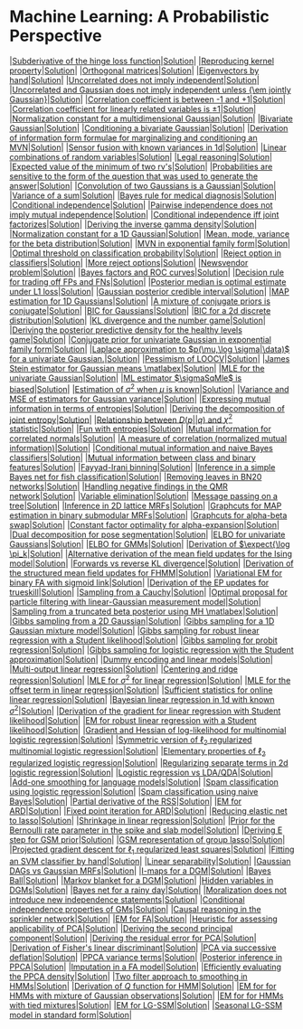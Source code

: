 # Machine Learning: A Probabilistic Perspective

|[Subderivative of the hinge loss function](https://duane321.github.io/mlpp_test/TestPDFs/subgradHinge_ex.pdf)|[Solution](https://duane321.github.io/mlpp_test/TestPDFs/subgradHinge_sol.pdf)|
|[Reproducing kernel property](https://duane321.github.io/mlpp_test/TestPDFs/reproducing_ex.pdf)|[Solution](https://duane321.github.io/mlpp_test/TestPDFs/reproducing_sol.pdf)|
|[Orthogonal matrices](https://duane321.github.io/mlpp_test/TestPDFs/orthogonalMatrices_ex.pdf)|[Solution](https://duane321.github.io/mlpp_test/TestPDFs/orthogonalMatrices_sol.pdf)|
|[Eigenvectors by hand](https://duane321.github.io/mlpp_test/TestPDFs/evecHand_ex.pdf)|[Solution](https://duane321.github.io/mlpp_test/TestPDFs/evecHand_sol.pdf)|
|[Uncorrelated does not imply independent](https://duane321.github.io/mlpp_test/TestPDFs/corrNotIndep1_ex.pdf)|[Solution](https://duane321.github.io/mlpp_test/TestPDFs/corrNotIndep1_sol.pdf)|
|[Uncorrelated and Gaussian does not imply independent unless {\em jointly Gaussian}](https://duane321.github.io/mlpp_test/TestPDFs/gaussIndep_ex.pdf)|[Solution](https://duane321.github.io/mlpp_test/TestPDFs/gaussIndep_sol.pdf)|
|[Correlation coefficient is between -1 and +1](https://duane321.github.io/mlpp_test/TestPDFs/corrcoef_ex.pdf)|[Solution](https://duane321.github.io/mlpp_test/TestPDFs/corrcoef_sol.pdf)|
|[Correlation coefficient for linearly related variables is $\pm 1$](https://duane321.github.io/mlpp_test/TestPDFs/corrcoefLinreg_ex.pdf)|[Solution](https://duane321.github.io/mlpp_test/TestPDFs/corrcoefLinreg_sol.pdf)|
|[Normalization constant for a multidimensional Gaussian](https://duane321.github.io/mlpp_test/TestPDFs/gaussNormalizationConstMultidim_ex.pdf)|[Solution](https://duane321.github.io/mlpp_test/TestPDFs/gaussNormalizationConstMultidim_sol.pdf)|
|[Bivariate Gaussian](https://duane321.github.io/mlpp_test/TestPDFs/bivariateGauss_ex.pdf)|[Solution](https://duane321.github.io/mlpp_test/TestPDFs/bivariateGauss_sol.pdf)|
|[Conditioning a bivariate Gaussian](https://duane321.github.io/mlpp_test/TestPDFs/bivariateGaussCond_ex.pdf)|[Solution](https://duane321.github.io/mlpp_test/TestPDFs/bivariateGaussCond_sol.pdf)|
|[Derivation of information form formulae for marginalizing and conditioning an MVN](https://duane321.github.io/mlpp_test/TestPDFs/infoForm_ex.pdf)|[Solution](https://duane321.github.io/mlpp_test/TestPDFs/infoForm_sol.pdf)|
|[Sensor fusion with known variances in 1d](https://duane321.github.io/mlpp_test/TestPDFs/sensorFusion1dKnownVar_ex.pdf)|[Solution](https://duane321.github.io/mlpp_test/TestPDFs/sensorFusion1dKnownVar_sol.pdf)|
|[Linear combinations of random variables](https://duane321.github.io/mlpp_test/TestPDFs/linComb_ex.pdf)|[Solution](https://duane321.github.io/mlpp_test/TestPDFs/linComb_sol.pdf)|
|[Legal reasoning](https://duane321.github.io/mlpp_test/TestPDFs/prosecutor_ex.pdf)|[Solution](https://duane321.github.io/mlpp_test/TestPDFs/prosecutor_sol.pdf)|
|[Expected value of the minimum of two rv's](https://duane321.github.io/mlpp_test/TestPDFs/expectedValMin_ex.pdf)|[Solution](https://duane321.github.io/mlpp_test/TestPDFs/expectedValMin_sol.pdf)|
|[Probabilities are sensitive to the form of the question that was used to generate the answer](https://duane321.github.io/mlpp_test/TestPDFs/probabilitiesMinka_ex.pdf)|[Solution](https://duane321.github.io/mlpp_test/TestPDFs/probabilitiesMinka_sol.pdf)|
|[Convolution of two Gaussians is a Gaussian](https://duane321.github.io/mlpp_test/TestPDFs/gaussConv_ex.pdf)|[Solution](https://duane321.github.io/mlpp_test/TestPDFs/gaussConv_sol.pdf)|
|[Variance of a sum](https://duane321.github.io/mlpp_test/TestPDFs/VarSum_ex.pdf)|[Solution](https://duane321.github.io/mlpp_test/TestPDFs/VarSum_sol.pdf)|
|[Bayes rule for medical diagnosis](https://duane321.github.io/mlpp_test/TestPDFs/bayesRuleMedical_ex.pdf)|[Solution](https://duane321.github.io/mlpp_test/TestPDFs/bayesRuleMedical_sol.pdf)|
|[Conditional independence](https://duane321.github.io/mlpp_test/TestPDFs/condIndep_ex.pdf)|[Solution](https://duane321.github.io/mlpp_test/TestPDFs/condIndep_sol.pdf)|
|[Pairwise independence does not imply mutual independence](https://duane321.github.io/mlpp_test/TestPDFs/pairwiseIndepMutualIndep_ex.pdf)|[Solution](https://duane321.github.io/mlpp_test/TestPDFs/pairwiseIndepMutualIndep_sol.pdf)|
|[Conditional independence iff joint factorizes](https://duane321.github.io/mlpp_test/TestPDFs/condIndepIffFactorizes_ex.pdf)|[Solution](https://duane321.github.io/mlpp_test/TestPDFs/condIndepIffFactorizes_sol.pdf)|
|[Deriving the inverse gamma density](https://duane321.github.io/mlpp_test/TestPDFs/invgammaDeriv_ex.pdf)|[Solution](https://duane321.github.io/mlpp_test/TestPDFs/invgammaDeriv_sol.pdf)|
|[Normalization constant for a 1D Gaussian](https://duane321.github.io/mlpp_test/TestPDFs/gaussNormalizationConst_ex.pdf)|[Solution](https://duane321.github.io/mlpp_test/TestPDFs/gaussNormalizationConst_sol.pdf)|
|[Mean, mode, variance for the beta distribution](https://duane321.github.io/mlpp_test/TestPDFs/betaMoments_ex.pdf)|[Solution](https://duane321.github.io/mlpp_test/TestPDFs/betaMoments_sol.pdf)|
|[MVN in exponential family form](https://duane321.github.io/mlpp_test/TestPDFs/MVNexpfam_ex.pdf)|[Solution](https://duane321.github.io/mlpp_test/TestPDFs/MVNexpfam_sol.pdf)|
|[Optimal threshold on classification probability](https://duane321.github.io/mlpp_test/TestPDFs/classifThreshold_ex.pdf)|[Solution](https://duane321.github.io/mlpp_test/TestPDFs/classifThreshold_sol.pdf)|
|[Reject option in classifiers](https://duane321.github.io/mlpp_test/TestPDFs/rejectOption_ex.pdf)|[Solution](https://duane321.github.io/mlpp_test/TestPDFs/rejectOption_sol.pdf)|
|[More reject options](https://duane321.github.io/mlpp_test/TestPDFs/moreRejectOptions_ex.pdf)|[Solution](https://duane321.github.io/mlpp_test/TestPDFs/moreRejectOptions_sol.pdf)|
|[Newsvendor problem](https://duane321.github.io/mlpp_test/TestPDFs/newsvendor_ex.pdf)|[Solution](https://duane321.github.io/mlpp_test/TestPDFs/newsvendor_sol.pdf)|
|[Bayes factors and ROC curves](https://duane321.github.io/mlpp_test/TestPDFs/BFROC_ex.pdf)|[Solution](https://duane321.github.io/mlpp_test/TestPDFs/BFROC_sol.pdf)|
|[Decision rule for trading off FPs and FNs](https://duane321.github.io/mlpp_test/TestPDFs/FPFN_ex.pdf)|[Solution](https://duane321.github.io/mlpp_test/TestPDFs/FPFN_sol.pdf)|
|[Posterior median is optimal estimate under L1 loss](https://duane321.github.io/mlpp_test/TestPDFs/L1loss_ex.pdf)|[Solution](https://duane321.github.io/mlpp_test/TestPDFs/L1loss_sol.pdf)|
|[Gaussian posterior credible interval](https://duane321.github.io/mlpp_test/TestPDFs/gaussianCredible_ex.pdf)|[Solution](https://duane321.github.io/mlpp_test/TestPDFs/gaussianCredible_sol.pdf)|
|[MAP estimation for 1D Gaussians](https://duane321.github.io/mlpp_test/TestPDFs/MAPunigauss_ex.pdf)|[Solution](https://duane321.github.io/mlpp_test/TestPDFs/MAPunigauss_sol.pdf)|
|[A mixture of conjugate priors is conjugate](https://duane321.github.io/mlpp_test/TestPDFs/mixconj_ex.pdf)|[Solution](https://duane321.github.io/mlpp_test/TestPDFs/mixconj_sol.pdf)|
|[BIC for Gaussians](https://duane321.github.io/mlpp_test/TestPDFs/BICforGaussians_ex.pdf)|[Solution](https://duane321.github.io/mlpp_test/TestPDFs/BICforGaussians_sol.pdf)|
|[BIC for a 2d discrete distribution](https://duane321.github.io/mlpp_test/TestPDFs/modelSel2dDiscrete_ex.pdf)|[Solution](https://duane321.github.io/mlpp_test/TestPDFs/modelSel2dDiscrete_sol.pdf)|
|[KL divergence and the number game](https://duane321.github.io/mlpp_test/TestPDFs/KLdivNumberGame_ex.pdf)|[Solution](https://duane321.github.io/mlpp_test/TestPDFs/KLdivNumberGame_sol.pdf)|
|[Deriving the posterior predictive density for the healthy levels game](https://duane321.github.io/mlpp_test/TestPDFs/healthyLevelsPostPred_ex.pdf)|[Solution](https://duane321.github.io/mlpp_test/TestPDFs/healthyLevelsPostPred_sol.pdf)|
|[Conjugate prior for univariate Gaussian in exponential   family form](https://duane321.github.io/mlpp_test/TestPDFs/conjPriorGaussExpFam_ex.pdf)|[Solution](https://duane321.github.io/mlpp_test/TestPDFs/conjPriorGaussExpFam_sol.pdf)|
|[Laplace approximation to $p(\mu,\log \sigma|\data)$ for a univariate Gaussian.](https://duane321.github.io/mlpp_test/TestPDFs/laplaceApproxGaussMeanVar_ex.pdf)|[Solution](https://duane321.github.io/mlpp_test/TestPDFs/laplaceApproxGaussMeanVar_sol.pdf)|
|[Pessimism of LOOCV](https://duane321.github.io/mlpp_test/TestPDFs/LOOCVpessimism_ex.pdf)|[Solution](https://duane321.github.io/mlpp_test/TestPDFs/LOOCVpessimism_sol.pdf)|
|[James Stein estimator for Gaussian means \matlabex](https://duane321.github.io/mlpp_test/TestPDFs/JamesStein_ex.pdf)|[Solution](https://duane321.github.io/mlpp_test/TestPDFs/JamesStein_sol.pdf)|
|[MLE for the univariate Gaussian](https://duane321.github.io/mlpp_test/TestPDFs/unigaussMLE_ex.pdf)|[Solution](https://duane321.github.io/mlpp_test/TestPDFs/unigaussMLE_sol.pdf)|
|[ML estimator $\sigmaSqMle$ is biased](https://duane321.github.io/mlpp_test/TestPDFs/gaussMLEvarBiased_ex.pdf)|[Solution](https://duane321.github.io/mlpp_test/TestPDFs/gaussMLEvarBiased_sol.pdf)|
|[Estimation of $\sigma^2$ when $\mu$ is known](https://duane321.github.io/mlpp_test/TestPDFs/gaussMLEvarUnbiased_ex.pdf)|[Solution](https://duane321.github.io/mlpp_test/TestPDFs/gaussMLEvarUnbiased_sol.pdf)|
|[Variance and MSE of  estimators for Gaussian variance](https://duane321.github.io/mlpp_test/TestPDFs/varianceOfVariance_ex.pdf)|[Solution](https://duane321.github.io/mlpp_test/TestPDFs/varianceOfVariance_sol.pdf)|
|[Expressing mutual information in terms of entropies](https://duane321.github.io/mlpp_test/TestPDFs/MI_ex.pdf)|[Solution](https://duane321.github.io/mlpp_test/TestPDFs/MI_sol.pdf)|
|[Deriving the decomposition of joint entropy](https://duane321.github.io/mlpp_test/TestPDFs/MI2_ex.pdf)|[Solution](https://duane321.github.io/mlpp_test/TestPDFs/MI2_sol.pdf)|
|[Relationship between $D(p||q)$ and $\chi^2$ statistic](https://duane321.github.io/mlpp_test/TestPDFs/Dpqchi2_ex.pdf)|[Solution](https://duane321.github.io/mlpp_test/TestPDFs/Dpqchi2_sol.pdf)|
|[Fun with entropies](https://duane321.github.io/mlpp_test/TestPDFs/entropyFun_ex.pdf)|[Solution](https://duane321.github.io/mlpp_test/TestPDFs/entropyFun_sol.pdf)|
|[Mutual information for correlated normals](https://duane321.github.io/mlpp_test/TestPDFs/MIcorrelatedGauss_ex.pdf)|[Solution](https://duane321.github.io/mlpp_test/TestPDFs/MIcorrelatedGauss_sol.pdf)|
|[A measure of correlation (normalized mutual information)](https://duane321.github.io/mlpp_test/TestPDFs/MInormalized_ex.pdf)|[Solution](https://duane321.github.io/mlpp_test/TestPDFs/MInormalized_sol.pdf)|
|[Conditional mutual information and naive Bayes classifiers](https://duane321.github.io/mlpp_test/TestPDFs/MINBC_ex.pdf)|[Solution](https://duane321.github.io/mlpp_test/TestPDFs/MINBC_sol.pdf)|
|[Mutual information between class and binary features](https://duane321.github.io/mlpp_test/TestPDFs/MIclassifier_ex.pdf)|[Solution](https://duane321.github.io/mlpp_test/TestPDFs/MIclassifier_sol.pdf)|
|[Fayyad-Irani binning](https://duane321.github.io/mlpp_test/TestPDFs/fayyadIrani_ex.pdf)|[Solution](https://duane321.github.io/mlpp_test/TestPDFs/fayyadIrani_sol.pdf)|
|[Inference in a simple Bayes net for fish classification](https://duane321.github.io/mlpp_test/TestPDFs/bayesNetInfFishing_ex.pdf)|[Solution](https://duane321.github.io/mlpp_test/TestPDFs/bayesNetInfFishing_sol.pdf)|
|[Removing leaves in BN20 networks](https://duane321.github.io/mlpp_test/TestPDFs/QMRleaf_ex.pdf)|[Solution](https://duane321.github.io/mlpp_test/TestPDFs/QMRleaf_sol.pdf)|
|[Handling negative findings in the QMR network](https://duane321.github.io/mlpp_test/TestPDFs/qmrNegative_ex.pdf)|[Solution](https://duane321.github.io/mlpp_test/TestPDFs/qmrNegative_sol.pdf)|
|[Variable elimination](https://duane321.github.io/mlpp_test/TestPDFs/VarElim_ex.pdf)|[Solution](https://duane321.github.io/mlpp_test/TestPDFs/VarElim_sol.pdf)|
|[Message passing on a tree](https://duane321.github.io/mlpp_test/TestPDFs/msgPassingTree_ex.pdf)|[Solution](https://duane321.github.io/mlpp_test/TestPDFs/msgPassingTree_sol.pdf)|
|[Inference in 2D lattice MRFs](https://duane321.github.io/mlpp_test/TestPDFs/MRFinf2d_ex.pdf)|[Solution](https://duane321.github.io/mlpp_test/TestPDFs/MRFinf2d_sol.pdf)|
|[Graphcuts for MAP estimation in binary submodular MRFs](https://duane321.github.io/mlpp_test/TestPDFs/graphcuts_ex.pdf)|[Solution](https://duane321.github.io/mlpp_test/TestPDFs/graphcuts_sol.pdf)|
|[Graphcuts for alpha-beta swap](https://duane321.github.io/mlpp_test/TestPDFs/alphaBetaSwap_ex.pdf)|[Solution](https://duane321.github.io/mlpp_test/TestPDFs/alphaBetaSwap_sol.pdf)|
|[Constant factor optimality for alpha-expansion](https://duane321.github.io/mlpp_test/TestPDFs/graphcutsApproxFactor_ex.pdf)|[Solution](https://duane321.github.io/mlpp_test/TestPDFs/graphcutsApproxFactor_sol.pdf)|
|[Dual decomposition for pose segmentation](https://duane321.github.io/mlpp_test/TestPDFs/dualDecompPose_ex.pdf)|[Solution](https://duane321.github.io/mlpp_test/TestPDFs/dualDecompPose_sol.pdf)|
|[ELBO for univariate Gaussians](https://duane321.github.io/mlpp_test/TestPDFs/unigaussELBO_ex.pdf)|[Solution](https://duane321.github.io/mlpp_test/TestPDFs/unigaussELBO_sol.pdf)|
|[ELBO for GMMs](https://duane321.github.io/mlpp_test/TestPDFs/GMMELBO_ex.pdf)|[Solution](https://duane321.github.io/mlpp_test/TestPDFs/GMMELBO_sol.pdf)|
|[Derivation of $\expect{\log \pi_k](https://duane321.github.io/mlpp_test/TestPDFs/VBlogDir_ex.pdf)|[Solution](https://duane321.github.io/mlpp_test/TestPDFs/VBlogDir_sol.pdf)|
|[Alternative derivation of the mean field updates for the Ising model](https://duane321.github.io/mlpp_test/TestPDFs/mfIsingMackay_ex.pdf)|[Solution](https://duane321.github.io/mlpp_test/TestPDFs/mfIsingMackay_sol.pdf)|
|[Forwards vs reverse KL divergence](https://duane321.github.io/mlpp_test/TestPDFs/fwdRevKL_ex.pdf)|[Solution](https://duane321.github.io/mlpp_test/TestPDFs/fwdRevKL_sol.pdf)|
|[Derivation of the structured mean field updates for FHMM](https://duane321.github.io/mlpp_test/TestPDFs/MFFHMM_ex.pdf)|[Solution](https://duane321.github.io/mlpp_test/TestPDFs/MFFHMM_sol.pdf)|
|[Variational EM  for binary FA with sigmoid link](https://duane321.github.io/mlpp_test/TestPDFs/binaryPcaEM_ex.pdf)|[Solution](https://duane321.github.io/mlpp_test/TestPDFs/binaryPcaEM_sol.pdf)|
|[Derivation of the EP updates for trueskill](https://duane321.github.io/mlpp_test/TestPDFs/trueskill_ex.pdf)|[Solution](https://duane321.github.io/mlpp_test/TestPDFs/trueskill_sol.pdf)|
|[Sampling from a Cauchy](https://duane321.github.io/mlpp_test/TestPDFs/cauchySample_ex.pdf)|[Solution](https://duane321.github.io/mlpp_test/TestPDFs/cauchySample_sol.pdf)|
|[Optimal proposal for particle filtering with linear-Gaussian measurement model](https://duane321.github.io/mlpp_test/TestPDFs/pfopt_ex.pdf)|[Solution](https://duane321.github.io/mlpp_test/TestPDFs/pfopt_sol.pdf)|
|[Sampling from a truncated beta posterior using MH \matlabex](https://duane321.github.io/mlpp_test/TestPDFs/MHtruncatedBeta_ex.pdf)|[Solution](https://duane321.github.io/mlpp_test/TestPDFs/MHtruncatedBeta_sol.pdf)|
|[Gibbs sampling from a 2D Gaussian](https://duane321.github.io/mlpp_test/TestPDFs/gibbsMVN_ex.pdf)|[Solution](https://duane321.github.io/mlpp_test/TestPDFs/gibbsMVN_sol.pdf)|
|[Gibbs sampling for a 1D Gaussian mixture model](https://duane321.github.io/mlpp_test/TestPDFs/gibbsGMM_ex.pdf)|[Solution](https://duane321.github.io/mlpp_test/TestPDFs/gibbsGMM_sol.pdf)|
|[Gibbs sampling for robust linear regression with a Student likelihood](https://duane321.github.io/mlpp_test/TestPDFs/gibbsStudentLinreg_ex.pdf)|[Solution](https://duane321.github.io/mlpp_test/TestPDFs/gibbsStudentLinreg_sol.pdf)|
|[Gibbs sampling for probit regression](https://duane321.github.io/mlpp_test/TestPDFs/probitGibbs_ex.pdf)|[Solution](https://duane321.github.io/mlpp_test/TestPDFs/probitGibbs_sol.pdf)|
|[Gibbs sampling for logistic regression with the Student approximation](https://duane321.github.io/mlpp_test/TestPDFs/gibbsLogregStudent_ex.pdf)|[Solution](https://duane321.github.io/mlpp_test/TestPDFs/gibbsLogregStudent_sol.pdf)|
|[Dummy encoding and linear models](https://duane321.github.io/mlpp_test/TestPDFs/linregOffset_ex.pdf)|[Solution](https://duane321.github.io/mlpp_test/TestPDFs/linregOffset_sol.pdf)|
|[Multi-output linear regression](https://duane321.github.io/mlpp_test/TestPDFs/linregMultiOutput_ex.pdf)|[Solution](https://duane321.github.io/mlpp_test/TestPDFs/linregMultiOutput_sol.pdf)|
|[Centering and ridge regression](https://duane321.github.io/mlpp_test/TestPDFs/ridgeCentering_ex.pdf)|[Solution](https://duane321.github.io/mlpp_test/TestPDFs/ridgeCentering_sol.pdf)|
|[MLE for $\sigma^2$ for linear regression](https://duane321.github.io/mlpp_test/TestPDFs/linregSigmaMLE_ex.pdf)|[Solution](https://duane321.github.io/mlpp_test/TestPDFs/linregSigmaMLE_sol.pdf)|
|[MLE for the offset term in linear regression](https://duane321.github.io/mlpp_test/TestPDFs/linregMLEoffset_ex.pdf)|[Solution](https://duane321.github.io/mlpp_test/TestPDFs/linregMLEoffset_sol.pdf)|
|[Sufficient statistics for online linear regression](https://duane321.github.io/mlpp_test/TestPDFs/linregMLErecursive_ex.pdf)|[Solution](https://duane321.github.io/mlpp_test/TestPDFs/linregMLErecursive_sol.pdf)|
|[Bayesian linear regression in 1d with known $\sigma^2$](https://duane321.github.io/mlpp_test/TestPDFs/linregBayes1d_ex.pdf)|[Solution](https://duane321.github.io/mlpp_test/TestPDFs/linregBayes1d_sol.pdf)|
|[Derivation of the gradient for linear regression with Student likelihood](https://duane321.github.io/mlpp_test/TestPDFs/linregStudentGradient_ex.pdf)|[Solution](https://duane321.github.io/mlpp_test/TestPDFs/linregStudentGradient_sol.pdf)|
|[EM for robust linear regression with a Student likelihood](https://duane321.github.io/mlpp_test/TestPDFs/linregStudentEM_ex.pdf)|[Solution](https://duane321.github.io/mlpp_test/TestPDFs/linregStudentEM_sol.pdf)|
|[Gradient and Hessian of log-likelihood for multinomial logistic regression](https://duane321.github.io/mlpp_test/TestPDFs/multinomLogregGrad_ex.pdf)|[Solution](https://duane321.github.io/mlpp_test/TestPDFs/multinomLogregGrad_sol.pdf)|
|[Symmetric version of $\ell_2$ regularized multinomial logistic regression](https://duane321.github.io/mlpp_test/TestPDFs/softmaxL2_ex.pdf)|[Solution](https://duane321.github.io/mlpp_test/TestPDFs/softmaxL2_sol.pdf)|
|[Elementary properties of $\ell_2$ regularized logistic regression](https://duane321.github.io/mlpp_test/TestPDFs/logregL2Elem_ex.pdf)|[Solution](https://duane321.github.io/mlpp_test/TestPDFs/logregL2Elem_sol.pdf)|
|[Regularizing separate terms in 2d logistic regression](https://duane321.github.io/mlpp_test/TestPDFs/logregL2Sep_ex.pdf)|[Solution](https://duane321.github.io/mlpp_test/TestPDFs/logregL2Sep_sol.pdf)|
|[Logistic regression vs LDA/QDA](https://duane321.github.io/mlpp_test/TestPDFs/LDAvsLogReg_ex.pdf)|[Solution](https://duane321.github.io/mlpp_test/TestPDFs/LDAvsLogReg_sol.pdf)|
|[Add-one smoothing for language models](https://duane321.github.io/mlpp_test/TestPDFs/addOneSmoothing_ex.pdf)|[Solution](https://duane321.github.io/mlpp_test/TestPDFs/addOneSmoothing_sol.pdf)|
|[Spam classification using logistic regression](https://duane321.github.io/mlpp_test/TestPDFs/spamLogreg_ex.pdf)|[Solution](https://duane321.github.io/mlpp_test/TestPDFs/spamLogreg_sol.pdf)|
|[Spam classification using naive Bayes](https://duane321.github.io/mlpp_test/TestPDFs/spamNB_ex.pdf)|[Solution](https://duane321.github.io/mlpp_test/TestPDFs/spamNB_sol.pdf)|
|[Partial derivative of the RSS](https://duane321.github.io/mlpp_test/TestPDFs/RSSgradient_ex.pdf)|[Solution](https://duane321.github.io/mlpp_test/TestPDFs/RSSgradient_sol.pdf)|
|[EM for ARD](https://duane321.github.io/mlpp_test/TestPDFs/evidenceEM_ex.pdf)|[Solution](https://duane321.github.io/mlpp_test/TestPDFs/evidenceEM_sol.pdf)|
|[Fixed point iteration for ARD](https://duane321.github.io/mlpp_test/TestPDFs/ARDFP_ex.pdf)|[Solution](https://duane321.github.io/mlpp_test/TestPDFs/ARDFP_sol.pdf)|
|[Reducing elastic net to lasso](https://duane321.github.io/mlpp_test/TestPDFs/enet_ex.pdf)|[Solution](https://duane321.github.io/mlpp_test/TestPDFs/enet_sol.pdf)|
|[Shrinkage in linear regression](https://duane321.github.io/mlpp_test/TestPDFs/shrinkageLinreg_ex.pdf)|[Solution](https://duane321.github.io/mlpp_test/TestPDFs/shrinkageLinreg_sol.pdf)|
|[Prior for the Bernoulli rate parameter in the spike and slab model](https://duane321.github.io/mlpp_test/TestPDFs/ponBayes_ex.pdf)|[Solution](https://duane321.github.io/mlpp_test/TestPDFs/ponBayes_sol.pdf)|
|[Deriving E step for GSM prior](https://duane321.github.io/mlpp_test/TestPDFs/lassoEM_ex.pdf)|[Solution](https://duane321.github.io/mlpp_test/TestPDFs/lassoEM_sol.pdf)|
|[GSM representation of group lasso](https://duane321.github.io/mlpp_test/TestPDFs/GSMgroupLasso_ex.pdf)|[Solution](https://duane321.github.io/mlpp_test/TestPDFs/GSMgroupLasso_sol.pdf)|
|[Projected gradient descent for $\ell_1$ regularized least squares](https://duane321.github.io/mlpp_test/TestPDFs/projgradL1_ex.pdf)|[Solution](https://duane321.github.io/mlpp_test/TestPDFs/projgradL1_sol.pdf)|
|[Fitting an SVM classifier by hand](https://duane321.github.io/mlpp_test/TestPDFs/SVMhand_ex.pdf)|[Solution](https://duane321.github.io/mlpp_test/TestPDFs/SVMhand_sol.pdf)|
|[Linear separability](https://duane321.github.io/mlpp_test/TestPDFs/linsepSVM_ex.pdf)|[Solution](https://duane321.github.io/mlpp_test/TestPDFs/linsepSVM_sol.pdf)|
|[Gaussian DAGs vs Gaussian MRFs](https://duane321.github.io/mlpp_test/TestPDFs/gaussDAGvsMRF_ex.pdf)|[Solution](https://duane321.github.io/mlpp_test/TestPDFs/gaussDAGvsMRF_sol.pdf)|
|[I-maps for a DGM](https://duane321.github.io/mlpp_test/TestPDFs/Imap_ex.pdf)|[Solution](https://duane321.github.io/mlpp_test/TestPDFs/Imap_sol.pdf)|
|[Bayes Ball](https://duane321.github.io/mlpp_test/TestPDFs/bballEX_ex.pdf)|[Solution](https://duane321.github.io/mlpp_test/TestPDFs/bballEX_sol.pdf)|
|[Markov blanket for a DGM](https://duane321.github.io/mlpp_test/TestPDFs/MBDGM_ex.pdf)|[Solution](https://duane321.github.io/mlpp_test/TestPDFs/MBDGM_sol.pdf)|
|[Hidden variables in DGMs](https://duane321.github.io/mlpp_test/TestPDFs/hvarsDGM_ex.pdf)|[Solution](https://duane321.github.io/mlpp_test/TestPDFs/hvarsDGM_sol.pdf)|
|[Bayes net for a rainy day](https://duane321.github.io/mlpp_test/TestPDFs/bayesNetsRainy_ex.pdf)|[Solution](https://duane321.github.io/mlpp_test/TestPDFs/bayesNetsRainy_sol.pdf)|
|[Moralization does not introduce new independence statements](https://duane321.github.io/mlpp_test/TestPDFs/moralizationIndepence_ex.pdf)|[Solution](https://duane321.github.io/mlpp_test/TestPDFs/moralizationIndepence_sol.pdf)|
|[Conditional independence properties of GMs](https://duane321.github.io/mlpp_test/TestPDFs/condIndepGM_ex.pdf)|[Solution](https://duane321.github.io/mlpp_test/TestPDFs/condIndepGM_sol.pdf)|
|[Causal reasoning in the sprinkler network](https://duane321.github.io/mlpp_test/TestPDFs/causalSprinkler_ex.pdf)|[Solution](https://duane321.github.io/mlpp_test/TestPDFs/causalSprinkler_sol.pdf)|
|[EM  for FA](https://duane321.github.io/mlpp_test/TestPDFs/EMFA_ex.pdf)|[Solution](https://duane321.github.io/mlpp_test/TestPDFs/EMFA_sol.pdf)|
|[Heuristic for assessing applicability of PCA](https://duane321.github.io/mlpp_test/TestPDFs/PCAheuristic_ex.pdf)|[Solution](https://duane321.github.io/mlpp_test/TestPDFs/PCAheuristic_sol.pdf)|
|[Deriving the second principal component](https://duane321.github.io/mlpp_test/TestPDFs/pcaSecondDir_ex.pdf)|[Solution](https://duane321.github.io/mlpp_test/TestPDFs/pcaSecondDir_sol.pdf)|
|[Deriving the residual error for PCA](https://duane321.github.io/mlpp_test/TestPDFs/pcaResidual_ex.pdf)|[Solution](https://duane321.github.io/mlpp_test/TestPDFs/pcaResidual_sol.pdf)|
|[Derivation of Fisher's linear discriminant](https://duane321.github.io/mlpp_test/TestPDFs/fisherLDA_ex.pdf)|[Solution](https://duane321.github.io/mlpp_test/TestPDFs/fisherLDA_sol.pdf)|
|[PCA via successive deflation](https://duane321.github.io/mlpp_test/TestPDFs/pcaDeflation_ex.pdf)|[Solution](https://duane321.github.io/mlpp_test/TestPDFs/pcaDeflation_sol.pdf)|
|[PPCA variance terms](https://duane321.github.io/mlpp_test/TestPDFs/ppcaVariance_ex.pdf)|[Solution](https://duane321.github.io/mlpp_test/TestPDFs/ppcaVariance_sol.pdf)|
|[Posterior inference in PPCA](https://duane321.github.io/mlpp_test/TestPDFs/ppcaPost_ex.pdf)|[Solution](https://duane321.github.io/mlpp_test/TestPDFs/ppcaPost_sol.pdf)|
|[Imputation in a FA model](https://duane321.github.io/mlpp_test/TestPDFs/FAimpute_ex.pdf)|[Solution](https://duane321.github.io/mlpp_test/TestPDFs/FAimpute_sol.pdf)|
|[Efficiently evaluating the PPCA density](https://duane321.github.io/mlpp_test/TestPDFs/ppcaLoglik_ex.pdf)|[Solution](https://duane321.github.io/mlpp_test/TestPDFs/ppcaLoglik_sol.pdf)|
|[Two filter approach to smoothing in HMMs](https://duane321.github.io/mlpp_test/TestPDFs/twoFilters_ex.pdf)|[Solution](https://duane321.github.io/mlpp_test/TestPDFs/twoFilters_sol.pdf)|
|[Derivation of $Q$ function for HMM](https://duane321.github.io/mlpp_test/TestPDFs/HMMQ_ex.pdf)|[Solution](https://duane321.github.io/mlpp_test/TestPDFs/HMMQ_sol.pdf)|
|[EM for  for HMMs with mixture of Gaussian observations](https://duane321.github.io/mlpp_test/TestPDFs/HMMmix_ex.pdf)|[Solution](https://duane321.github.io/mlpp_test/TestPDFs/HMMmix_sol.pdf)|
|[EM for  for HMMs with tied mixtures](https://duane321.github.io/mlpp_test/TestPDFs/EMHMMtied_ex.pdf)|[Solution](https://duane321.github.io/mlpp_test/TestPDFs/EMHMMtied_sol.pdf)|
|[EM for LG-SSM](https://duane321.github.io/mlpp_test/TestPDFs/EMLGSSM_ex.pdf)|[Solution](https://duane321.github.io/mlpp_test/TestPDFs/EMLGSSM_sol.pdf)|
|[Seasonal LG-SSM model in standard form](https://duane321.github.io/mlpp_test/TestPDFs/seasonal_ex.pdf)|[Solution](https://duane321.github.io/mlpp_test/TestPDFs/seasonal_sol.pdf)|
